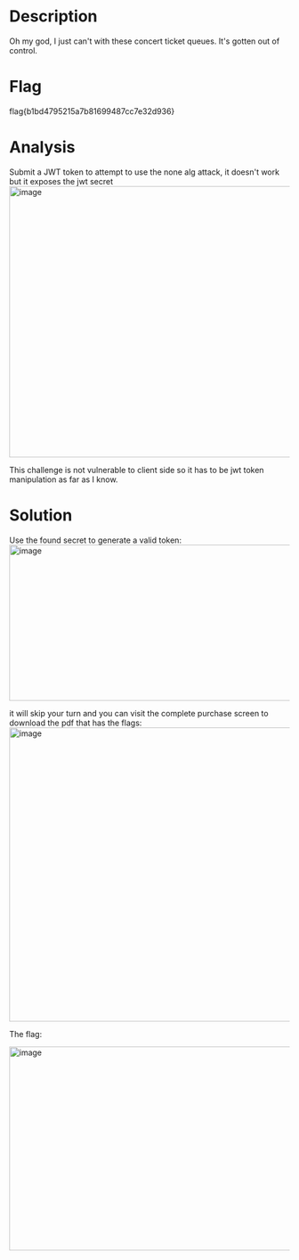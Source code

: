 # Description
Oh my god, I just can't with these concert ticket queues. It's gotten out of control.

# Flag
flag{b1bd4795215a7b81699487cc7e32d936}


# Analysis
Submit a JWT token to attempt to use the none alg attack, it doesn't work but it exposes the jwt secret
<img width="957" height="487" alt="image" src="https://github.com/user-attachments/assets/f850d7ee-0249-4545-a1c7-d7fa4aff38a1" />

This challenge is not vulnerable to client side so it has to be jwt token manipulation as far as I know.

# Solution
Use the found secret to generate a valid token:
<img width="702" height="280" alt="image" src="https://github.com/user-attachments/assets/e5206011-6a84-4f3b-bdd1-7307c30d830e" />

it will skip your turn and you can visit the complete purchase screen to download the pdf that has the flags:
<img width="695" height="528" alt="image" src="https://github.com/user-attachments/assets/93829735-09fb-4abc-bdba-0c1dbb970e2a" />

The flag:

<img width="701" height="366" alt="image" src="https://github.com/user-attachments/assets/65710430-4cef-490f-ac9b-4e6961819e1a" />



